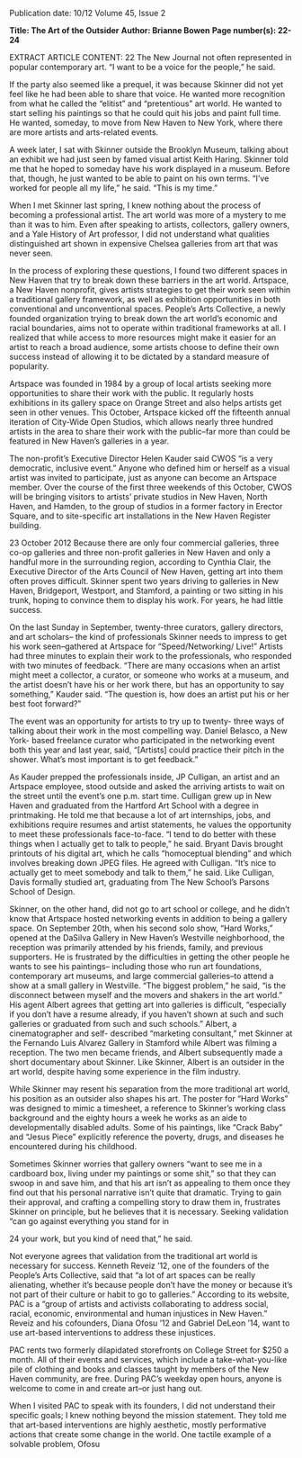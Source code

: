 Publication date: 10/12
Volume 45, Issue 2

**Title: The Art of the Outsider**
**Author: Brianne Bowen**
**Page number(s): 22-24**

EXTRACT ARTICLE CONTENT:
22
The New Journal
not often represented in popular contemporary art. “I 
want to be a voice for the people,” he said. 

If the party also seemed like a prequel, it was 
because Skinner did not yet feel like he had been able 
to share that voice. He wanted more recognition from 
what he called the “elitist” and “pretentious” art world. 
He wanted to start selling his paintings so that he could 
quit his jobs and paint full time. He wanted, someday, to 
move from New Haven to New York, where there are 
more artists and arts-related events. 

A week later, I sat with Skinner outside the Brooklyn 
Museum, talking about an exhibit we had just seen by 
famed visual artist Keith Haring. Skinner told me that he 
hoped to someday have his work displayed in a museum. 
Before that, though, he just wanted to be able to paint 
on his own terms. “I’ve worked for people all my life,” 
he said. “This is my time.” 

When I met Skinner last spring, I knew nothing 
about the process of becoming a professional artist. 
The art world was more of a mystery to me than it was 
to him. Even after speaking to artists, collectors, gallery 
owners, and a Yale History of Art professor, I did not 
understand what qualities distinguished art shown in 
expensive Chelsea galleries from art that was never seen. 

In the process of exploring these questions, I 
found two different spaces in New Haven that try to 
break down these barriers in the art world. Artspace, 
a New Haven nonprofit, gives artists strategies to get 
their work seen within a traditional gallery framework, 
as well as exhibition opportunities in both conventional 
and unconventional spaces. People’s Arts Collective, a 
newly founded organization trying to break down the 
art world’s economic and racial boundaries, aims not to 
operate within traditional frameworks at all. I realized 
that while access to more resources might make it easier 
for an artist to reach a broad audience, some artists 
choose to define their own success instead of allowing it 
to be dictated by a standard measure of popularity. 

Artspace was founded in 1984 by a group of 
local artists seeking more opportunities to share their 
work with the public. It regularly hosts exhibitions in 
its gallery space on Orange Street and also helps artists 
get seen in other venues. This October, Artspace kicked 
off the fifteenth annual iteration of City-Wide Open 
Studios, which allows nearly three hundred artists in the 
area to share their work with the public–far more than 
could be featured in New Haven’s galleries in a year. 

The non-profit’s Executive Director Helen Kauder said 
CWOS “is a very democratic, inclusive event.” Anyone 
who defined him or herself as a visual artist was invited 
to participate, just as anyone can become an Artspace 
member. Over the course of the first three weekends 
of this October, CWOS will be bringing visitors to 
artists’ private studios in New Haven, North Haven, and 
Hamden, to the group of studios in a former factory in 
Erector Square, and to site-specific art installations in 
the New Haven Register building. 


23
October 2012
Because there are only four commercial galleries, 
three co-op galleries and three non-profit galleries in 
New Haven and only a handful more in the surrounding 
region, according to Cynthia Clair, the Executive 
Director of the Arts Council of New Haven, getting 
art into them often proves difficult. Skinner spent two 
years driving to galleries in New Haven, Bridgeport, 
Westport, and Stamford, a painting or two sitting in his 
trunk, hoping to convince them to display his work. For 
years, he had little success. 

On the last Sunday in September, twenty-three 
curators, gallery directors, and art scholars– the kind of 
professionals Skinner needs to impress to get his work 
seen–gathered at Artspace for “Speed/Networking/
Live!” Artists had three minutes 
to explain their work to the 
professionals, who responded 
with two minutes of feedback. 
“There are many occasions when 
an artist might meet a collector, a 
curator, or someone who works at 
a museum, and the artist doesn’t 
have his or her work there, 
but has an opportunity to say 
something,” Kauder said. “The 
question is, how does an artist 
put his or her best foot forward?” 

The event was an opportunity 
for artists to try up to twenty-
three ways of talking about their 
work in the most compelling way. 
Daniel Belasco, a New York-
based freelance curator who 
participated in the networking 
event both this year and last year, said, “[Artists] could 
practice their pitch in the shower. What’s most important 
is to get feedback.”

As Kauder prepped the professionals inside, JP 
Culligan, an artist and an Artspace employee, stood 
outside and asked the arriving artists to wait on the street 
until the event’s one p.m. start time. Culligan grew up 
in New Haven and graduated from the Hartford Art 
School with a degree in printmaking. He told me that 
because a lot of art internships, jobs, and exhibitions 
require resumes and artist statements, he values the 
opportunity to meet these professionals face-to-face. “I 
tend to do better with these things when I actually get to 
talk to people,” he said. Bryant Davis brought printouts 
of his digital art, which he calls “homoceptual blending” 
and which involves breaking down JPEG files. He 
agreed with Culligan. “It’s nice to actually get to meet 
somebody and talk to them,” he said. Like Culligan, 
Davis formally studied art, graduating from The New 
School’s Parsons School of Design.

Skinner, on the other hand, did not go to art school 
or college, and he didn’t know that Artspace hosted 
networking events in addition to being a gallery space. 
On September 20th, when his second solo show, “Hard 
Works,” opened at the DaSilva Gallery in New Haven’s 
Westville neighborhood, the reception was primarily 
attended by his friends, family, and previous supporters. 
He is frustrated by the difficulties in getting the other 
people he wants to see his paintings– including those 
who run art foundations, contemporary art museums, 
and large commercial galleries–to attend a show at a small 
gallery in Westville. “The biggest problem,” he said, “is 
the disconnect between myself 
and the movers and shakers in 
the art world.” His agent Albert 
agrees that getting art into 
galleries is difficult, “especially if 
you don’t have a resume already, 
if you haven’t shown at such and 
such galleries or graduated from 
such and such schools.” Albert, 
a cinematographer and self-
described “marketing consultant,” 
met Skinner at the Fernando Luis 
Alvarez Gallery in Stamford while 
Albert was filming a reception. 
The two men became friends, and 
Albert subsequently made a short 
documentary about Skinner. Like 
Skinner, Albert is an outsider in 
the art world, despite having some 
experience in the film industry.  

While Skinner may resent his separation from the 
more traditional art world, his position as an outsider 
also shapes his art. The poster for “Hard Works” was 
designed to mimic a timesheet, a reference to Skinner’s 
working class background and the eighty hours a week 
he works as an aide to developmentally disabled adults. 
Some of his paintings, like “Crack Baby” and “Jesus 
Piece” explicitly reference the poverty, drugs, and 
diseases he encountered during his childhood. 

Sometimes Skinner worries that gallery owners 
“want to see me in a cardboard box, living under my 
paintings or some shit,” so that they can swoop in and 
save him, and that his art isn’t as appealing to them once 
they find out that his personal narrative isn’t quite that 
dramatic. Trying to gain their approval, and crafting a 
compelling story to draw them in, frustrates Skinner on 
principle, but he believes that it is necessary. Seeking 
validation “can go against everything you stand for in 


24
your work, but you kind of need that,” he said. 

Not everyone agrees that validation from the 
traditional art world is necessary for success. Kenneth 
Reveiz ’12, one of the founders of the People’s Arts 
Collective, said that “a lot of art spaces can be really 
alienating, whether it’s because people don’t have the 
money or because it’s not part of their culture or habit 
to go to galleries.” According to its website, PAC is a 
“group of artists and activists collaborating to address 
social, racial, economic, environmental and human 
injustices in New Haven.” Reveiz and his cofounders, 
Diana Ofosu ’12 and Gabriel DeLeon ’14, want to use 
art-based interventions to address these injustices.

PAC rents two formerly dilapidated storefronts 
on College Street for $250 a month. All of their events 
and services, which include a take-what-you-like pile 
of clothing and books and classes taught by members 
of the New Haven community, are free. During PAC’s 
weekday open hours, anyone is welcome to come in and 
create art–or just hang out.

When I visited PAC to speak with its founders, I 
did not understand their specific goals; I knew nothing 
beyond the mission statement. They told me that 
art-based interventions are highly aesthetic, mostly 
performative actions that create some change in the 
world. One tactile example of a solvable problem, Ofosu